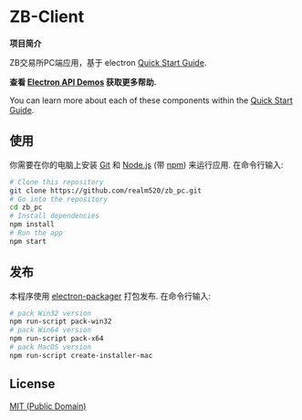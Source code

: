 # ZB-Client

**项目简介**

ZB交易所PC端应用，基于 electron [Quick Start Guide](http://electron.atom.io/docs/tutorial/quick-start).

**查看 [Electron API Demos](http://electron.atom.io/#get-started) 获取更多帮助.**

You can learn more about each of these components within the [Quick Start Guide](http://electron.atom.io/docs/tutorial/quick-start).

## 使用

你需要在你的电脑上安装 [Git](https://git-scm.com) 和 [Node.js](https://nodejs.org/en/download/) (带 [npm](http://npmjs.com)) 来运行应用. 在命令行输入:

```bash
# Clone this repository
git clone https://github.com/realm520/zb_pc.git
# Go into the repository
cd zb_pc
# Install dependencies
npm install
# Run the app
npm start
```

## 发布

本程序使用 [electron-packager](https://github.com/electron-userland/electron-packager) 打包发布. 在命令行输入:
```bash
# pack Win32 version
npm run-script pack-win32
# pack Win64 version
npm run-script pack-x64
# pack MacOS version
npm run-script create-installer-mac
```

## License

[MIT (Public Domain)](LICENSE.md)
